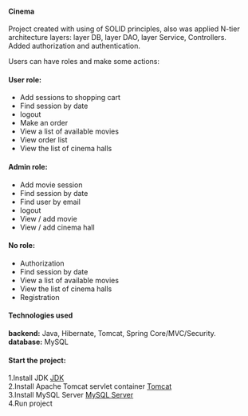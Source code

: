 
#### Cinema

Project created with using of SOLID principles, also was applied N-tier architecture layers: layer  DB, layer  DAO, layer  Service, Controllers. <br>
Added authorization and authentication.

Users can have roles and make some actions: <br>

#### User role: <br>
- Add sessions to shopping cart
- Find session by date
- logout
- Make an order
- View a list of available movies
- View order list
- View the list of cinema halls

#### Admin role: <br>
- Add movie session
- Find session by date
- Find user by email
- logout
- View / add movie
- View / add cinema hall

#### No role: <br>
- Authorization
- Find session by date
- View a list of available movies
- View the list of cinema halls
- Registration

#### Technologies used <br>
**backend:** Java, Hibernate, Tomcat, Spring Core/MVC/Security. <br>
**database:** MySQL<br>

#### Start the project: <br>
1.Install JDK [JDK](https://www.oracle.com/java/technologies/javase-downloads.html, "Download JDK") <br>
2.Install Apache Tomcat servlet container [Tomcat](https://tomcat.apache.org/download-90.cgi, "Download Tomcat") <br>
3.Install MySQL Server [MySQL Server](https://dev.mysql.com/downloads/) <br>
4.Run project
